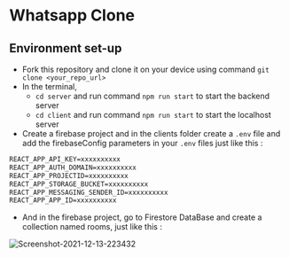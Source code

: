 # Whatsapp Clone

## Environment set-up

* Fork this repository and clone it on your device using command `git clone <your_repo_url>`
* In the terminal, 
    * `cd server` and run command `npm run start` to start the backend server
    * `cd client` and run command `npm run start` to start the localhost server
* Create a firebase project and in the clients folder create a `.env` file and add the firebaseConfig parameters in your `.env` files just like this : 
```md
REACT_APP_API_KEY=xxxxxxxxxx
REACT_APP_AUTH_DOMAIN=xxxxxxxxxx
REACT_APP_PROJECTID=xxxxxxxxxx
REACT_APP_STORAGE_BUCKET=xxxxxxxxxx
REACT_APP_MESSAGING_SENDER_ID=xxxxxxxxxx
REACT_APP_APP_ID=xxxxxxxxxx
```

* And in the firebase project, go to Firestore DataBase and create a collection named rooms, just like this :
<img src="https://i.ibb.co/xsh3PW4/Screenshot-2021-12-13-223432.png" alt="Screenshot-2021-12-13-223432" border="0">

